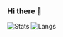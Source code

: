 ### Hi there 👋

![Stats](https://github-readme-stats.vercel.app/api?username=Marcus-Rise&count_private=true&show_icons=true&include_all_commits=true&hide_border=true&hide_title=true)
![Langs](https://github-readme-stats.vercel.app/api/top-langs/?username=Marcus-Rise&langs_count=3&hide_title=true&hide_border=true)
